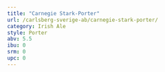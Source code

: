 ```yaml
---
title: "Carnegie Stark-Porter"
url: /carlsberg-sverige-ab/carnegie-stark-porter/
category: Irish Ale
style: Porter
abv: 5.5
ibu: 0
srm: 0
upc: 0
---
```


